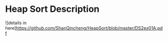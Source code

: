 # Heap Sort Description


![details in here]https://github.com/ShanQincheng/HeapSort/blob/master/DS2ex01A.pdf

